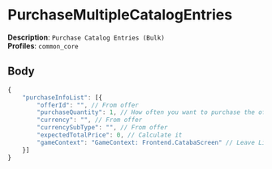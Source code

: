 # PurchaseMultipleCatalogEntries

**Description**: `Purchase Catalog Entries (Bulk)` \
**Profiles**: `common_core`

## Body

```js
{
    "purchaseInfoList": [{
        "offerId": "", // From offer
        "purchaseQuantity": 1, // How often you want to purchase the offer
        "currency": "", // From offer
        "currencySubType": "", // From offer
        "expectedTotalPrice": 0, // Calculate it
        "gameContext": "GameContext: Frontend.CatabaScreen" // Leave Like this or use an Empty String
    }]
}
```
